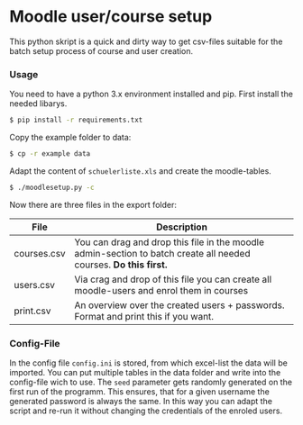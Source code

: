 # Moodle user/course setup

This python skript is a quick and dirty way to get csv-files suitable for the batch setup process of course and user creation.

### Usage

You need to have a python 3.x environment installed and pip. First install the needed libarys.

```bash
$ pip install -r requirements.txt
```

Copy the example folder to data:

```bash
$ cp -r example data
```

Adapt the content of `schuelerliste.xls` and create the moodle-tables.

```bash
$ ./moodlesetup.py -c
```

Now there are three files in the export folder:

| File 	| Description 	|
|-	|-	|
| courses.csv 	| You can drag and drop this file in the moodle admin-section to batch create all needed courses. **Do this first.** 	|
| users.csv 	| Via crag and drop of this file you can create all moodle-users and enrol them in courses 	|
| print.csv 	| An overview over the created users + passwords. Format and print this if you want. 	|

### Config-File

In the config file `config.ini` is stored, from which excel-list the data will be imported. You can put multiple tables in the data folder and write into the config-file wich to use. The `seed` parameter gets randomly generated on the first run of the programm. This ensures, that for a given username the generated password is always the same. In this way you can adapt the script and re-run it without changing the credentials of the enroled users.